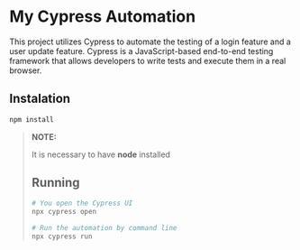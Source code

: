 # My Cypress Automation 

This project utilizes Cypress to automate the testing of a login feature and a user update
feature. Cypress is a JavaScript-based end-to-end testing framework that allows developers to
write tests and execute them in a real browser.

## Instalation
```bash
npm install
```

> **NOTE:**
>
> It is necessary to have **node** installed
>
> ## Running
> ```bash
> # You open the Cypress UI
> npx cypress open
>
> # Run the automation by command line
> npx cypress run
> ```
